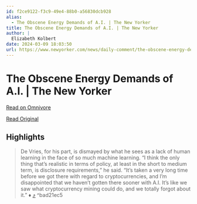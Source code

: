 ```yaml
---
id: f2ce9122-f3c9-49e4-88b0-a56830dcb928
alias:
  - The Obscene Energy Demands of A.I. | The New Yorker
title: The Obscene Energy Demands of A.I. | The New Yorker
author: |
  Elizabeth Kolbert
date: 2024-03-09 18:03:50
url: https://www.newyorker.com/news/daily-comment/the-obscene-energy-demands-of-ai
---
```


# The Obscene Energy Demands of A.I. | The New Yorker

[Read on Omnivore](https://omnivore.app/me/the-obscene-energy-demands-of-a-i-the-new-yorker-18e2462ab64)

[Read Original](https://www.newyorker.com/news/daily-comment/the-obscene-energy-demands-of-ai)

## Highlights

> De Vries, for his part, is dismayed by what he sees as a lack of human learning in the face of so much machine learning. “I think the only thing that’s realistic in terms of policy, at least in the short to medium term, is disclosure requirements,” he said. “It’s taken a very long time before we got there with regard to cryptocurrencies, and I’m disappointed that we haven’t gotten there sooner with A.I. It’s like we saw what cryptocurrency mining could do, and we totally forgot about it.” ♦ [⤴️](https://omnivore.app/me/the-obscene-energy-demands-of-a-i-the-new-yorker-18e2462ab64#bad21ec5-fe92-4a00-afb7-94251c69b1ef)  ^bad21ec5

